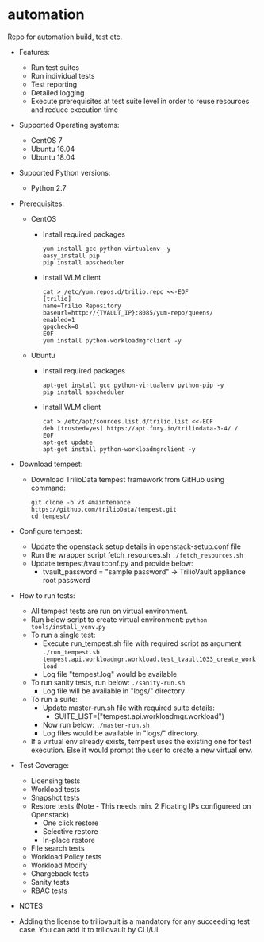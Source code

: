 # automation
Repo for automation build, test etc.

* Features:
    - Run test suites
    - Run individual tests
    - Test reporting
    - Detailed logging
    - Execute prerequisites at test suite level in order to reuse resources and reduce execution time

* Supported Operating systems:
    - CentOS 7
    - Ubuntu 16.04
    - Ubuntu 18.04

* Supported Python versions:
    - Python 2.7

* Prerequisites:
    - CentOS
         - Install required packages
           ```
           yum install gcc python-virtualenv -y
           easy_install pip
           pip install apscheduler
           ```

         - Install WLM client
           ```
           cat > /etc/yum.repos.d/trilio.repo <<-EOF
           [trilio]
           name=Trilio Repository
           baseurl=http://{TVAULT_IP}:8085/yum-repo/queens/
           enabled=1
           gpgcheck=0
           EOF
           yum install python-workloadmgrclient -y
           ```

    - Ubuntu
         - Install required packages
           ```
           apt-get install gcc python-virtualenv python-pip -y
           pip install apscheduler
           ```

         - Install WLM client
           ```
           cat > /etc/apt/sources.list.d/trilio.list <<-EOF
           deb [trusted=yes] https://apt.fury.io/triliodata-3-4/ /
           EOF
           apt-get update
           apt-get install python-workloadmgrclient -y
           ```

* Download tempest:
    - Download TrilioData tempest framework from GitHub using command:
      ```
      git clone -b v3.4maintenance https://github.com/trilioData/tempest.git
      cd tempest/
      ```

* Configure tempest:

    - Update the openstack setup details in openstack-setup.conf file 
    - Run the wrapper script fetch_resources.sh
      `./fetch_resources.sh`
    - Update tempest/tvaultconf.py and provide below:
        - tvault_password = "sample password" → TrilioVault appliance root password
                
* How to run tests:

    - All tempest tests are run on virtual environment.
    - Run below script to create virtual environment:
        `python tools/install_venv.py`
    - To run a single test:
        - Execute run_tempest.sh file with required script as argument
            `./run_tempest.sh tempest.api.workloadmgr.workload.test_tvault1033_create_workload`
        - Log file "tempest.log" would be available
    - To run sanity tests, run below:
        `./sanity-run.sh `
        - Log file will be available in "logs/" directory
    - To run a suite:
        - Update master-run.sh file with required suite details:
            - SUITE_LIST=("tempest.api.workloadmgr.workload") 
        - Now run below:
            `./master-run.sh `
        - Log files would be available in "logs/" directory.
     - If a virtual env already exists, tempest uses the existing one for test execution. Else it would prompt the user to create a new virtual env.

* Test Coverage:

    - Licensing tests
    - Workload tests
    - Snapshot tests
    - Restore tests (Note - This needs min. 2 Floating IPs configureed on Openstack)
        - One click restore
        - Selective restore
        - In-place restore
    - File search tests
    - Workload Policy tests
    - Workload Modify
    - Chargeback tests
    - Sanity tests
    - RBAC tests

* NOTES

* Adding the license to triliovault is a mandatory for any succeeding test case. You can add it to triliovault by CLI/UI. 
